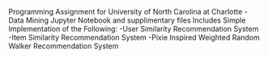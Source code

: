 Programming Assignment for University of North Carolina at Charlotte - Data Mining
Jupyter Notebook and supplimentary files
Includes Simple Implementation of the Following:
-User Similarity Recommendation System
-Item Similarity Recommendation System
-Pixie Inspired Weighted Random Walker Recommendation System
